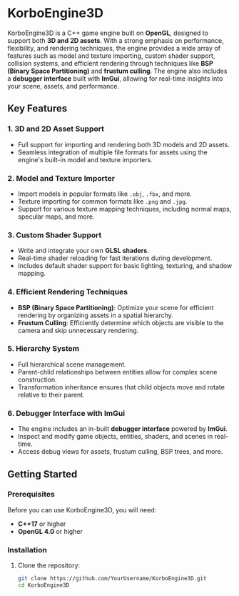 # KorboEngine3D

KorboEngine3D is a C++ game engine built on **OpenGL**, designed to support both **3D and 2D assets**. With a strong emphasis on performance, flexibility, and rendering techniques, the engine provides a wide array of features such as model and texture importing, custom shader support, collision systems, and efficient rendering through techniques like **BSP (Binary Space Partitioning)** and **frustum culling**. The engine also includes a **debugger interface** built with **ImGui**, allowing for real-time insights into your scene, assets, and performance.

## Key Features

### 1. **3D and 2D Asset Support**
- Full support for importing and rendering both 3D models and 2D assets.
- Seamless integration of multiple file formats for assets using the engine's built-in model and texture importers.

### 2. **Model and Texture Importer**
- Import models in popular formats like `.obj`, `.fbx`, and more.
- Texture importing for common formats like `.png` and `.jpg`.
- Support for various texture mapping techniques, including normal maps, specular maps, and more.

### 3. **Custom Shader Support**
- Write and integrate your own **GLSL shaders**.
- Real-time shader reloading for fast iterations during development.
- Includes default shader support for basic lighting, texturing, and shadow mapping.

### 4. **Efficient Rendering Techniques**
- **BSP (Binary Space Partitioning)**: Optimize your scene for efficient rendering by organizing assets in a spatial hierarchy.
- **Frustum Culling**: Efficiently determine which objects are visible to the camera and skip unnecessary rendering.

### 5. **Hierarchy System**
- Full hierarchical scene management.
- Parent-child relationships between entities allow for complex scene construction.
- Transformation inheritance ensures that child objects move and rotate relative to their parent.

### 6. **Debugger Interface with ImGui**
- The engine includes an in-built **debugger interface** powered by **ImGui**.
- Inspect and modify game objects, entities, shaders, and scenes in real-time.
- Access debug views for assets, frustum culling, BSP trees, and more.

## Getting Started

### Prerequisites

Before you can use KorboEngine3D, you will need:

- **C++17** or higher
- **OpenGL 4.0** or higher


### Installation

1. Clone the repository:
   ```bash
   git clone https://github.com/YourUsername/KorboEngine3D.git
   cd KorboEngine3D
```

